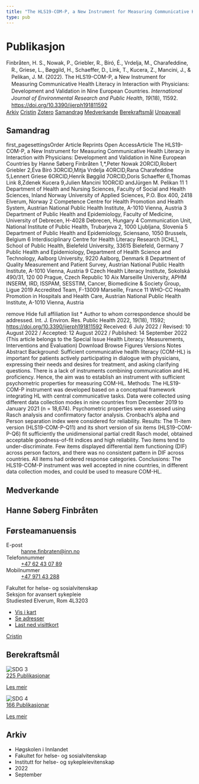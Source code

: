 ```yaml
---
title: "The HLS19-COM-P, a New Instrument for Measuring Communicative Health Literacy in Interaction with Physicians: Development and Validation in Nine European Countries"
type: pub
---
```

<h1>Publikasjon</h1>
<article id="csl-bib-container-ETYCGH3B" class="csl-bib-container">
  <div class="csl-bib-body" style="line-height: 1.35; padding-left: 1em; text-indent:-1em;">
  <div class="csl-entry">Finbr&#xE5;ten, H. S., Nowak, P., Griebler, R., B&#xED;r&#xF3;, &#xC9;., Vrdelja, M., Charafeddine, R., Griese, L., B&#xF8;ggild, H., Schaeffer, D., Link, T., Kucera, Z., Mancini, J., &amp; Pelikan, J. M. (2022). The HLS19-COM-P, a New Instrument for Measuring Communicative Health Literacy in Interaction with Physicians: Development and Validation in Nine European Countries. <i>International Journal of Environmental Research and Public Health</i>, <i>19</i>(18), 11592. <a href="https://doi.org/10.3390/ijerph191811592">https://doi.org/10.3390/ijerph191811592</a></div>
</div>
  <div class="csl-bib-buttons">
    <a href="#taxonomy-article-ETYCGH3B" class="csl-bib-button">Arkiv</a>
    <a href="https://app.cristin.no/results/show.jsf?id=2053481" alt="Cristin URL" class="csl-bib-button">Cristin</a>
    <a href="http://zotero.org/groups/5022929/items/ETYCGH3B" alt="Zotero URL" class="csl-bib-button">Zotero</a>
    <a href="#abstract-article-ETYCGH3B" class="csl-bib-button">Samandrag</a>
    <a href="#contributors-article-ETYCGH3B" class="csl-bib-button">Medverkande</a>
    <a href="#sdg-article-ETYCGH3B" class="csl-bib-button">Berekraftsmål</a>
    <a href="https://www.mdpi.com/1660-4601/19/18/11592/pdf?version=1663743222" class="csl-bib-button">Unpaywall</a>
  </div>
  <div id="csl-bib-meta-container-ETYCGH3B"></div>
</article>
<div id="csl-bib-meta-ETYCGH3B" class="csl-bib-meta">
  <article id="abstract-article-ETYCGH3B" class="abstract-article">
    <h1>Samandrag</h1>
    first_pagesettingsOrder Article Reprints 
Open AccessArticle 
The HLS19-COM-P, a New Instrument for Measuring Communicative Health Literacy in Interaction with Physicians: Development and Validation in Nine European Countries 
by Hanne Søberg Finbråten 1,*,Peter Nowak 2ORCID,Robert Griebler 2,Éva Bíró 3ORCID,Mitja Vrdelja 4ORCID,Rana Charafeddine 5,Lennert Griese 6ORCID,Henrik Bøggild 7ORCID,Doris Schaeffer 6,Thomas Link 8,Zdenek Kucera 9,Julien Mancini 10ORCID andJürgen M. Pelikan 11 
1 
Department of Health and Nursing Sciences, Faculty of Social and Health Sciences, Inland Norway University of Applied Sciences, P.O. Box 400, 2418 Elverum, Norway 
2 
Competence Centre for Health Promotion and Health System, Austrian National Public Health Institute, A-1010 Vienna, Austria 
3 
Department of Public Health and Epidemiology, Faculty of Medicine, University of Debrecen, H-4028 Debrecen, Hungary 
4 
Communication Unit, National Institute of Public Health, Trubarjeva 2, 1000 Ljubljana, Slovenia 
5 
Department of Public Health and Epidemiology, Sciensano, 1050 Brussels, Belgium 
6 
Interdisciplinary Centre for Health Literacy Research [ICHL], School of Public Health, Bielefeld University, 33615 Bielefeld, Germany 
7 
Public Health and Epidemiology, Department of Health Science and Technology, Aalborg University, 9220 Aalborg, Denmark 
8 
Department of Quality Measurement and Patient Survey, Austrian National Public Health Institute, A-1010 Vienna, Austria 
9 
Czech Health Literacy Institute, Sokolská 490/31, 120 00 Prague, Czech Republic 
10 
Aix Marseille University, APHM INSERM, IRD, ISSPAM, SESSTIM, Cancer, Biomedicine &amp; Society Group, Ligue 2019 Accredited Team, F-13009 Marseille, France 
11 
WHO-CC Health Promotion in Hospitals and Health Care, Austrian National Public Health Institute, A-1010 Vienna, Austria 
  
remove Hide full affiliation list 
* 
Author to whom correspondence should be addressed. 
Int. J. Environ. Res. Public Health 2022, 19(18), 11592; https://doi.org/10.3390/ijerph191811592 
Received: 6 July 2022 / Revised: 10 August 2022 / Accepted: 12 August 2022 / Published: 14 September 2022 
(This article belongs to the Special Issue Health Literacy: Measurements, Interventions and Evaluation) 
Download Browse Figures Versions Notes 
Abstract 
Background: Sufficient communicative health literacy (COM-HL) is important for patients actively participating in dialogue with physicians, expressing their needs and desires for treatment, and asking clarifying questions. There is a lack of instruments combining communication and HL proficiency. Hence, the aim was to establish an instrument with sufficient psychometric properties for measuring COM-HL. Methods: The HLS19-COM-P instrument was developed based on a conceptual framework integrating HL with central communicative tasks. Data were collected using different data collection modes in nine countries from December 2019 to January 2021 (n = 18,674). Psychometric properties were assessed using Rasch analysis and confirmatory factor analysis. Cronbach’s alpha and Person separation index were considered for reliability. Results: The 11-item version (HLS19-COM-P-Q11) and its short version of six items (HLS19-COM-P-Q6) fit sufficiently the unidimensional partial credit Rasch model, obtained acceptable goodness-of-fit indices and high reliability. Two items tend to under-discriminate. Few items displayed differential item functioning (DIF) across person factors, and there was no consistent pattern in DIF across countries. All items had ordered response categories. Conclusions: The HLS19-COM-P instrument was well accepted in nine countries, in different data collection modes, and could be used to measure COM-HL.
  </article>
  <article id="contributors-article-ETYCGH3B" class="contributors-article">
    <h1>Medverkande</h1>
    <div class="personas">
<div class="vrtx-hinn-person-card">
<div class="photo">
<i class="lar la-user-circle missing-person"></i>
</div>
<div class="info">
<hgroup><h1>Hanne Søberg Finbråten</h1>
<h2>Førsteamanuensis</h2>
</hgroup><dl>
<dt>E-post</dt>
<dd>
<a href="mailto:hanne.finbraten@inn.no">hanne.finbraten@inn.no</a>
</dd>
<dt>Telefonnummer</dt>
<dd><a href="tel:+4762430789">
+47 62 43 07 89
</a></dd>
<dt>Mobilnummer</dt>
<dd><a href="tel:+4797143288">
+47 971 43 288
</a></dd>
</dl>
<p>
Fakultet for helse- og sosialvitenskap<br>
Seksjon for avansert sykepleie<br>
Studiested Elverum,
Rom 4L3203
</p>
<ul class="vrtx-hinn-links">
<li><a href="https://www.google.com/maps?q=60.88177,11.53669">Vis i kart</a></li>
<li><a href="https://www.inn.no/finn-en-ansatt/hanne-finbraten.html#vrtx-hinn-addresses">Se adresser</a></li>
<li><a href="https://www.inn.no/finn-en-ansatt/hanne-finbraten.html?vrtx=vcf">Last ned visittkort</a></li>
</ul>
</div>
</div>
<a href="https://app.cristin.no/persons/show.jsf?id=328418" alt="Cristin URL" class="personas-cristin">Cristin</a>
</div>
  </article>
  <article id="sdg-article-ETYCGH3B" class="sdg-article">
    <h1>Berekraftsmål</h1>
    <div class="sdg-container"><div id="sdg3" class="sdg">
<img src="{{< params subfolder >}}images/sdg/sdg03_no.png" class="image" alt="SDG 3">
<div class="sdg-overlay">
<a href="{{< params subfolder >}}no/archive/?sdg=3#archive" class="sdg-publication-count"><span>225</span> Publikasjonar</a>
<p><a href="https://www.fn.no/om-fn/fns-baerekraftsmaal/god-helse-og-livskvalitet?lang=nno-NO" class="sdg-read-more">Les meir</a></p>
</div>
</div> <div id="sdg4" class="sdg">
<img src="{{< params subfolder >}}images/sdg/sdg04_no.png" class="image" alt="SDG 4">
<div class="sdg-overlay">
<a href="{{< params subfolder >}}no/archive/?sdg=4#archive" class="sdg-publication-count"><span>166</span> Publikasjonar</a>
<p><a href="https://www.fn.no/om-fn/fns-baerekraftsmaal/god-utdanning?lang=nno-NO" class="sdg-read-more">Les meir</a></p>
</div>
</div></div>
  </article>
  <article id="taxonomy-article-ETYCGH3B" class="taxonomy-article">
    <h1>Arkiv</h1>
    <ul>
      <li>Høgskolen i Innlandet</li>
      <li>Fakultet for helse- og sosialvitenskap</li>
      <li>Institutt for helse- og sykepleievitenskap</li>
      <li>2022</li>
      <li>September</li>
    </ul>
  </article>
</div>
